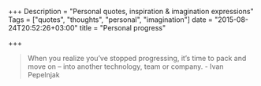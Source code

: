 +++
Description = "Personal quotes, inspiration & imagination expressions"
Tags = ["quotes", "thoughts", "personal", "imagination"]
date = "2015-08-24T20:52:26+03:00"
title = "Personal progress"

+++

> When you realize you’ve stopped progressing, it’s time to pack and move on – into another technology, team or company. - Ivan Pepelnjak
